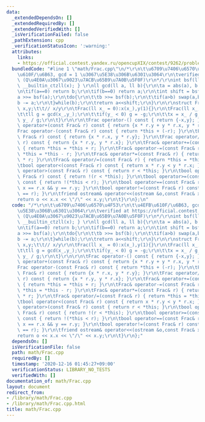 ```yaml
---
data:
  _extendedDependsOn: []
  _extendedRequiredBy: []
  _extendedVerifiedWith: []
  _isVerificationFailed: false
  _pathExtension: cpp
  _verificationStatusIcon: ':warning:'
  attributes:
    links:
    - https://official.contest.yandex.ru/opencupXIX/contest/9262/problems/K
  bundledCode: "#line 1 \"math/Frac.cpp\"\n/*\r\n\t\u6709\u7406\u6570\u4F53\r\n\t\u4EFB\
    \u610F/\u6B63, gcd = 1 \u3067\u5E38\u306B\u6301\u3064\r\n\tverified at https://official.contest.yandex.ru/opencupXIX/contest/9262/problems/K\
    \ (Q\u4E0A\u3067\u9023\u7ACB\u65B9\u7A0B\u5F0F)\r\n*/\r\nint bsf(ll x) { return\
    \ __builtin_ctzll(x); } \r\nll gcd(ll a, ll b){\r\n\ta = abs(a), b = abs(b);\r\
    \n\tif(a==0) return b;\r\n\tif(b==0) return a;\r\n\tint shift = bsf(a|b);\r\n\t\
    a >>= bsf(a);\r\n\tdo{\r\n\t\tb >>= bsf(b);\r\n\t\tif(a>b) swap(a,b);\r\n\t\t\
    b -= a;\r\n\t}while(b);\r\n\treturn a<<shift;\r\n}\r\n\r\nstruct Frac{\r\n\tll\
    \ x,y;\t\t// x/y\r\n\tFrac(ll x_ = 0):x(x_),y(1){}\r\n\tFrac(ll x_,ll y_){\r\n\
    \t\tll g = gcd(x_,y_);\r\n\t\tif(y_ < 0) g = -g;\r\n\t\tx = x_ / g;\r\n\t\ty =\
    \ y_ / g;\r\n\t}\r\n\r\n\tFrac operator-() const { return {-x,y}; }\r\n\tFrac\
    \ operator+(const Frac& r) const { return {x * r.y + y * r.x, y * r.y}; }\r\n\t\
    Frac operator-(const Frac& r) const { return *this + (-r); }\r\n\tFrac operator*(const\
    \ Frac& r) const { return {x * r.x, y * r.y}; }\r\n\tFrac operator/(const Frac&\
    \ r) const { return {x * r.y, y * r.x}; }\r\n\tFrac& operator+=(const Frac& r)\
    \ { return *this = *this + r; }\r\n\tFrac& operator-=(const Frac& r) { return\
    \ *this = *this - r; }\r\n\tFrac& operator*=(const Frac& r) { return *this = *this\
    \ * r; }\r\n\tFrac& operator/=(const Frac& r) { return *this = *this / r; }\r\n\
    \tbool operator<(const Frac& r) const { return x * r.y < y * r.x; }\r\n\tbool\
    \ operator>(const Frac& r) const { return r < *this; }\r\n\tbool operator<=(const\
    \ Frac& r) const { return !(r < *this); }\r\n\tbool operator>=(const Frac& r)\
    \ const { return !(*this < r); }\r\n\tbool operator==(const Frac& r) const { return\
    \ x == r.x && y == r.y; }\r\n\tbool operator!=(const Frac& r) const { return !(*this\
    \ == r); }\r\n\tfriend ostream& operator<<(ostream &o,const Frac& x){\r\n\t\t\
    return o << x.x << \"/\" << x.y;\r\n\t}\r\n};\n"
  code: "/*\r\n\t\u6709\u7406\u6570\u4F53\r\n\t\u4EFB\u610F/\u6B63, gcd = 1 \u3067\
    \u5E38\u306B\u6301\u3064\r\n\tverified at https://official.contest.yandex.ru/opencupXIX/contest/9262/problems/K\
    \ (Q\u4E0A\u3067\u9023\u7ACB\u65B9\u7A0B\u5F0F)\r\n*/\r\nint bsf(ll x) { return\
    \ __builtin_ctzll(x); } \r\nll gcd(ll a, ll b){\r\n\ta = abs(a), b = abs(b);\r\
    \n\tif(a==0) return b;\r\n\tif(b==0) return a;\r\n\tint shift = bsf(a|b);\r\n\t\
    a >>= bsf(a);\r\n\tdo{\r\n\t\tb >>= bsf(b);\r\n\t\tif(a>b) swap(a,b);\r\n\t\t\
    b -= a;\r\n\t}while(b);\r\n\treturn a<<shift;\r\n}\r\n\r\nstruct Frac{\r\n\tll\
    \ x,y;\t\t// x/y\r\n\tFrac(ll x_ = 0):x(x_),y(1){}\r\n\tFrac(ll x_,ll y_){\r\n\
    \t\tll g = gcd(x_,y_);\r\n\t\tif(y_ < 0) g = -g;\r\n\t\tx = x_ / g;\r\n\t\ty =\
    \ y_ / g;\r\n\t}\r\n\r\n\tFrac operator-() const { return {-x,y}; }\r\n\tFrac\
    \ operator+(const Frac& r) const { return {x * r.y + y * r.x, y * r.y}; }\r\n\t\
    Frac operator-(const Frac& r) const { return *this + (-r); }\r\n\tFrac operator*(const\
    \ Frac& r) const { return {x * r.x, y * r.y}; }\r\n\tFrac operator/(const Frac&\
    \ r) const { return {x * r.y, y * r.x}; }\r\n\tFrac& operator+=(const Frac& r)\
    \ { return *this = *this + r; }\r\n\tFrac& operator-=(const Frac& r) { return\
    \ *this = *this - r; }\r\n\tFrac& operator*=(const Frac& r) { return *this = *this\
    \ * r; }\r\n\tFrac& operator/=(const Frac& r) { return *this = *this / r; }\r\n\
    \tbool operator<(const Frac& r) const { return x * r.y < y * r.x; }\r\n\tbool\
    \ operator>(const Frac& r) const { return r < *this; }\r\n\tbool operator<=(const\
    \ Frac& r) const { return !(r < *this); }\r\n\tbool operator>=(const Frac& r)\
    \ const { return !(*this < r); }\r\n\tbool operator==(const Frac& r) const { return\
    \ x == r.x && y == r.y; }\r\n\tbool operator!=(const Frac& r) const { return !(*this\
    \ == r); }\r\n\tfriend ostream& operator<<(ostream &o,const Frac& x){\r\n\t\t\
    return o << x.x << \"/\" << x.y;\r\n\t}\r\n};"
  dependsOn: []
  isVerificationFile: false
  path: math/Frac.cpp
  requiredBy: []
  timestamp: '2020-12-16 01:45:27+09:00'
  verificationStatus: LIBRARY_NO_TESTS
  verifiedWith: []
documentation_of: math/Frac.cpp
layout: document
redirect_from:
- /library/math/Frac.cpp
- /library/math/Frac.cpp.html
title: math/Frac.cpp
---
```

